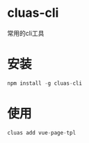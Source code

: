 # cluas-cli
常用的cli工具

# 安装

```js
npm install -g cluas-cli
```

# 使用
```js
cluas add vue-page-tpl
```
